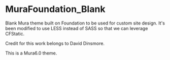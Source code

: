 MuraFoundation_Blank
====================

Blank Mura theme built on Foundation to be used for custom site design. It's been modified to use LESS instead of SASS so that we can leverage CFStatic.

Credit for this work belongs to David Dinsmore.

This is a Mura6.0  theme.
